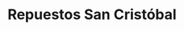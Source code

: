 ---
title: "Repuestos San Cristóbal"
url: /tomelloso/repuestos-san-cristobal/
shop: piezas de automóviles
---